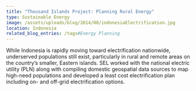 ```yaml
---
title: "Thousand Islands Project: Planning Rural Energy"
type: Sustainable Energy
image: /assets/uploads/blog/2014/08/indonesiaElectrification.jpg
location: Indonesia
related_blog_entries: /tags#Energy Planning
---
```

While Indonesia is rapidly moving toward electrification nationwide, underserved populations still exist, particularly in rural and remote areas on the country’s smaller, Eastern islands. SEL worked with the national electric utility (PLN) along with compiling domestic geospatial data sources to map high-need populations and developed a least cost electrification plan including on- and off-grid electrification options.
